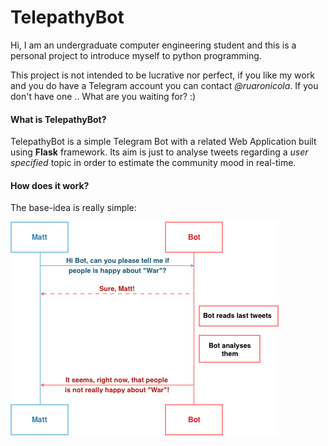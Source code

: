 # TelepathyBot
Hi, I am an undergraduate computer engineering student and this is a personal project to introduce myself to python programming.

This project is not intended to be lucrative nor perfect, if you like my work and you do have a Telegram account you can contact *@ruaronicola*. If you don't have one .. What are you waiting for? :)

#### What is TelepathyBot?
TelepathyBot is a simple Telegram Bot with a related Web Application built using **Flask** framework.
Its aim is just to analyse tweets regarding a *user specified* topic in order to estimate the community mood in real-time.

#### How does it work?
The base-idea is really simple:

<a href="url"><img src="contents/static/flow.png" align="center" ></a>
